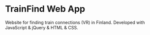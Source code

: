 # TrainFind Web App

Website for finding train connections (VR) in Finland. Developed with JavaScript &amp; jQuery &amp; HTML &amp; CSS.
